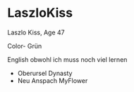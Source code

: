 # LaszloKiss

Laszlo Kiss, Age 47

Color- Grün

English obwohl ich muss noch viel lernen

- Oberursel Dynasty
- Neu Anspach MyFlower
